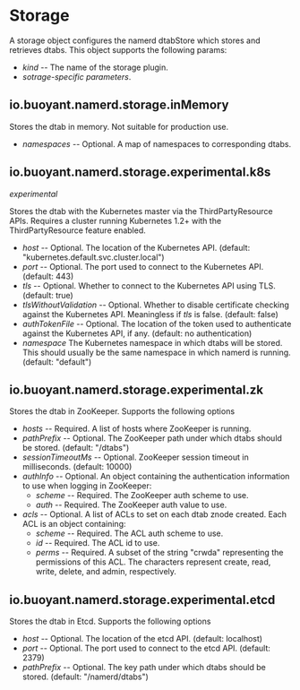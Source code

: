 # Storage

A storage object configures the namerd dtabStore which stores and retrieves
dtabs. This object supports the following params:

* *kind* -- The name of the storage plugin.
* *sotrage-specific parameters*.

## io.buoyant.namerd.storage.inMemory

Stores the dtab in memory.  Not suitable for production use.

* *namespaces* -- Optional.  A map of namespaces to corresponding dtabs.

## io.buoyant.namerd.storage.experimental.k8s
*experimental*

Stores the dtab with the Kubernetes master via the ThirdPartyResource APIs. Requires a cluster
running Kubernetes 1.2+ with the ThirdPartyResource feature enabled.

* *host* -- Optional. The location of the Kubernetes API. (default: "kubernetes.default.svc.cluster.local")
* *port* -- Optional. The port used to connect to the Kubernetes API. (default: 443)
* *tls*  -- Optional. Whether to connect to the Kubernetes API using TLS. (default: true)
* *tlsWithoutValidation* -- Optional. Whether to disable certificate checking against the Kubernetes
  API. Meaningless if *tls* is false. (default: false)
* *authTokenFile* -- Optional. The location of the token used to authenticate against the Kubernetes
  API, if any. (default: no authentication)
* *namespace* The Kubernetes namespace in which dtabs will be stored. This should usually be the
  same namespace in which namerd is running. (default: "default")

## io.buoyant.namerd.storage.experimental.zk

Stores the dtab in ZooKeeper.  Supports the following options

* *hosts* -- Required.  A list of hosts where ZooKeeper is running.
* *pathPrefix* -- Optional.  The ZooKeeper path under which dtabs should be stored.  (default:
"/dtabs")
* *sessionTimeoutMs* -- Optional.  ZooKeeper session timeout in milliseconds.
(default: 10000)
* *authInfo* -- Optional.  An object containing the authentication information to use when logging
in ZooKeeper:
  * *scheme* -- Required.  The ZooKeeper auth scheme to use.
  * *auth* -- Required.  The ZooKeeper auth value to use.
* *acls* -- Optional.  A list of ACLs to set on each dtab znode created.  Each ACL is an object
containing:
  * *scheme* -- Required.  The ACL auth scheme to use.
  * *id* -- Required.  The ACL id to use.
  * *perms* -- Required.  A subset of the string "crwda" representing the permissions of this ACL.
  The characters represent create, read, write, delete, and admin, respectively.

## io.buoyant.namerd.storage.experimental.etcd

Stores the dtab in Etcd.  Supports the following options

* *host* -- Optional. The location of the etcd API.  (default: localhost)
* *port* -- Optional. The port used to connect to the etcd API.  (default: 2379)
* *pathPrefix* -- Optional.  The key path under which dtabs should be stored.  (default: "/namerd/dtabs")